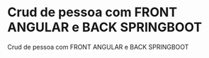 # Crud de pessoa com FRONT ANGULAR e BACK SPRINGBOOT
Crud de pessoa com FRONT ANGULAR e BACK SPRINGBOOT
